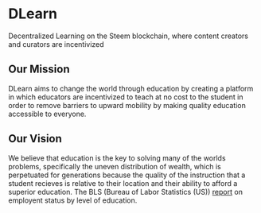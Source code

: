 # DLearn
Decentralized Learning on the Steem blockchain, where content creators and curators are incentivized

## Our Mission
DLearn aims to change the world through education by creating a platform in which educators are incentivized to teach at no cost to the student in order to remove barriers to upward mobility by making quality education accessible to everyone.

## Our Vision
We believe that education is the key to solving many of the worlds problems, specifically the uneven distribution of wealth, which is perpetuated for generations because the quality of the instruction that a student recieves is relative to their location and their ability to afford a superior education. The BLS (Bureau of Labor Statistics (US)) [report](https://www.bls.gov/cps/cpsaat07.pdf) on employent status by level of education.
